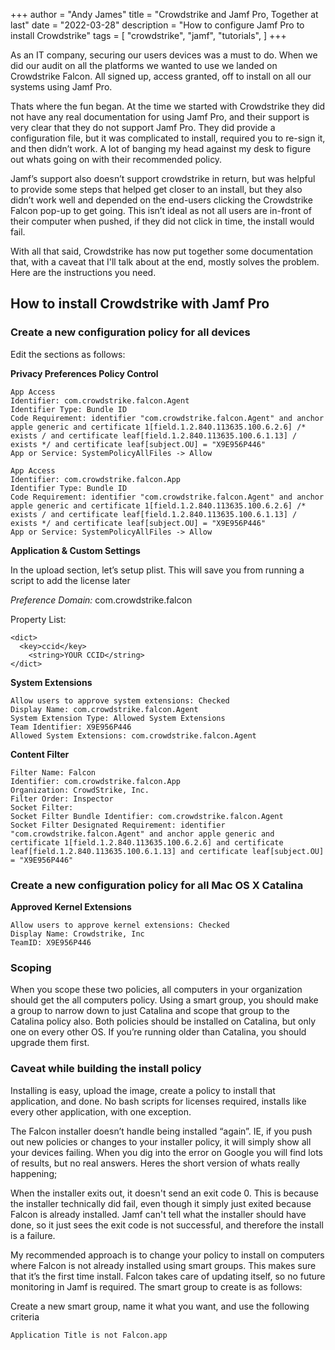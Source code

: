 +++
author = "Andy James"
title = "Crowdstrike and Jamf Pro, Together at last"
date = "2022-03-28"
description = "How to configure Jamf Pro to install Crowdstrike"
tags = [
    "crowdstrike",
    "jamf",
    "tutorials",
]
+++

As an IT company, securing our users devices was a must to do. When we did our audit on all the platforms we wanted to use we landed on Crowdstrike Falcon. All signed up, access granted, off to install on all our systems using Jamf Pro.

<!--more-->

Thats where the fun began. At the time we started with Crowdstrike they did not have any real documentation for using Jamf Pro, and their support is very clear that they do not support Jamf Pro. They did provide a configuration file, but it was complicated to install, required you to re-sign it, and then didn’t work. A lot of banging my head against my desk to figure out whats going on with their recommended policy.

Jamf’s support also doesn’t support crowdstrike in return, but was helpful to provide some steps that helped get closer to an install, but they also didn’t work well and depended on the end-users clicking the Crowdstrike Falcon pop-up to get going. This isn’t ideal as not all users are in-front of their computer when pushed, if they did not click in time, the install would fail.

With all that said, Crowdstrike has now put together some documentation that, with a caveat that I'll talk about at the end, mostly solves the problem. Here are the instructions you need.

## How to install Crowdstrike with Jamf Pro

### Create a new configuration policy for all devices

Edit the sections as follows:

**Privacy Preferences Policy Control**

```
App Access
Identifier: com.crowdstrike.falcon.Agent
Identifier Type: Bundle ID
Code Requirement: identifier "com.crowdstrike.falcon.Agent" and anchor apple generic and certificate 1[field.1.2.840.113635.100.6.2.6] /* exists / and certificate leaf[field.1.2.840.113635.100.6.1.13] / exists */ and certificate leaf[subject.OU] = "X9E956P446"
App or Service: SystemPolicyAllFiles -> Allow
```
```
App Access
Identifier: com.crowdstrike.falcon.App
Identifier Type: Bundle ID
Code Requirement: identifier "com.crowdstrike.falcon.Agent" and anchor apple generic and certificate 1[field.1.2.840.113635.100.6.2.6] /* exists / and certificate leaf[field.1.2.840.113635.100.6.1.13] / exists */ and certificate leaf[subject.OU] = "X9E956P446"
App or Service: SystemPolicyAllFiles -> Allow
```

**Application & Custom Settings**

In the upload section, let’s setup plist. This will save you from running a script to add the license later

*Preference Domain:* com.crowdstrike.falcon

Property List:
```
<dict>
  <key>ccid</key>
    <string>YOUR CCID</string>
</dict>
```

**System Extensions**
```
Allow users to approve system extensions: Checked
Display Name: com.crowdstrike.falcon.Agent
System Extension Type: Allowed System Extensions
Team Identifier: X9E956P446
Allowed System Extensions: com.crowdstrike.falcon.Agent
```
**Content Filter**
```
Filter Name: Falcon
Identifier: com.crowdstrike.falcon.App
Organization: CrowdStrike, Inc.
Filter Order: Inspector
Socket Filter:
Socket Filter Bundle Identifier: com.crowdstrike.falcon.Agent
Socket Filter Designated Requirement: identifier "com.crowdstrike.falcon.Agent" and anchor apple generic and certificate 1[field.1.2.840.113635.100.6.2.6] and certificate leaf[field.1.2.840.113635.100.6.1.13] and certificate leaf[subject.OU] = "X9E956P446"
```

### Create a new configuration policy for all Mac OS X Catalina

**Approved Kernel Extensions**
```
Allow users to approve kernel extensions: Checked
Display Name: Crowdstrike, Inc
TeamID: X9E956P446
```

### Scoping

When you scope these two policies, all computers in your organization should get the all computers policy. Using a smart group, you should make a group to narrow down to just Catalina and scope that group to the Catalina policy also. Both policies should be installed on Catalina, but only one on every other OS. If you’re running older than Catalina, you should upgrade them first.

### Caveat while building the install policy

Installing is easy, upload the image, create a policy to install that application, and done. No bash scripts for licenses required, installs like every other application, with one exception.

The Falcon installer doesn’t handle being installed “again”. IE, if you push out new policies or changes to your installer policy, it will simply show all your devices failing. When you dig into the error on Google you will find lots of results, but no real answers. Heres the short version of whats really happening;

When the installer exits out, it doesn't send an exit code 0. This is because the installer technically did fail, even though it simply just exited because Falcon is already installed. Jamf can't tell what the installer should have done, so it just sees the exit code is not successful, and therefore the install is a failure.

My recommended approach is to change your policy to install on computers where Falcon is not already installed using smart groups. This makes sure that it’s the first time install. Falcon takes care of updating itself, so no future monitoring in Jamf is required. The smart group to create is as follows:

Create a new smart group, name it what you want, and use the following criteria
```
Application Title is not Falcon.app
```
